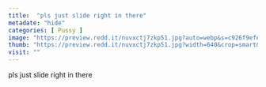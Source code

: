 ```yaml
---
title:  "pls just slide right in there"
metadate: "hide"
categories: [ Pussy ]
image: "https://preview.redd.it/nuvxctj7zkp51.jpg?auto=webp&s=c926f9efe2d80f2b1d71b399a56c08cc8faf9453"
thumb: "https://preview.redd.it/nuvxctj7zkp51.jpg?width=640&crop=smart&auto=webp&s=d1a91ba43921fdbf9aac7abd192063f9a5fd552f"
visit: ""
---
```

pls just slide right in there

